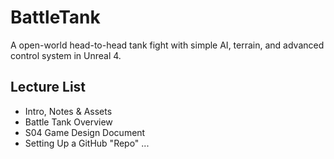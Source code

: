 # BattleTank
A open-world head-to-head tank fight with simple AI, terrain, and advanced control system in Unreal 4.

## Lecture List
* Intro, Notes & Assets
* Battle Tank Overview
* S04 Game Design Document
* Setting Up a GitHub "Repo"
...
